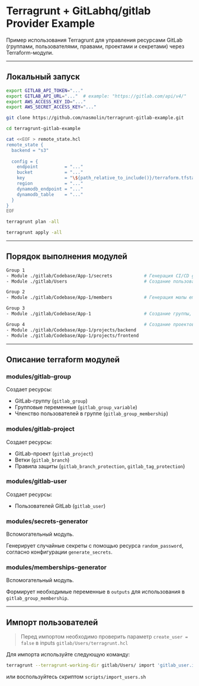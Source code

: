 # Terragrunt + GitLabhq/gitlab Provider Example

Пример использования Terragrunt для управления ресурсами GitLab (группами, пользователями, правами, проектами и секретами) через Terraform-модули.

---

## Локальный запуск

```bash
export GITLAB_API_TOKEN="..."
export GITLAB_API_URL="..."  # example: "https://gitlab.com/api/v4/"
export AWS_ACCESS_KEY_ID="..."
export AWS_SECRET_ACCESS_KEY="..."
```
```bash
git clone https://github.com/nasmolin/terragrunt-gitlab-example.git
```
```bash
cd terragrunt-gitlab-example
```
```bash
cat <<EOF > remote_state.hcl
remote_state {
  backend = "s3"
  
  config = {
    endpoint          = "..."
    bucket            = "..."
    key               = "\${path_relative_to_include()}/terraform.tfstate"
    region            = "..."
    dynamodb_endpoint = "..."
    dynamodb_table    = "..."
  }
}
EOF
```
```bash
terragrunt plan -all
```
```bash
terragrunt apply -all
```

---

## Порядок выполнения модулей

```bash
Group 1
- Module ./gitlab/Codebase/App-1/secrets            # Генерация CI/CD group variables.
- Module ./gitlab/Users                             # Создание пользователей gitlab.

Group 2
- Module ./gitlab/Codebase/App-1/members            # Генерация мапы email:user_id

Group 3
- Module ./gitlab/Codebase/App-1                    # Создание группы, добавление участников и установка групповых переменных.

Group 4                                             # Создание проектов внутри группы App-1.
- Module ./gitlab/Codebase/App-1/projects/backend   
- Module ./gitlab/Codebase/App-1/projects/frontend
```

---

## Описание terraform модулей

### modules/gitlab-group

Создает ресурсы:
- GitLab-группу (`gitlab_group`)
- Групповые переменные (`gitlab_group_variable`)
- Членство пользователей в группе (`gitlab_group_membership`)

### modules/gitlab-project

Создает ресурсы:
- GitLab-проект (`gitlab_project`)
- Ветки (`gitlab_branch`)
- Правила защиты (`gitlab_branch_protection`, `gitlab_tag_protection`)

### modules/gitlab-user

Создает ресурсы:
- Пользователей GitLab (`gitlab_user`)

### modules/secrets-generator

Вспомогательный модуль.

Генерирует случайные секреты с помощью ресурса `random_password`, согласно конфигурации `generate_secrets`.

### modules/memberships-generator

Вспомогательный модуль.

Формирует необходимые переменные в `outputs` для использования в `gitlab_group_membership`.

---

## Импорт пользователей

> Перед импортом необходимо проверить параметр `create_user = false` в inputs `gitlab/Users/terragrunt.hcl`

Для импорта используйте следующую команду:
```bash
terragrunt --terragrunt-working-dir gitlab/Users/ import 'gitlab_user.imported["<user_email>"]' <user_id>
```
или воспользуйтесь скриптом `scripts/import_users.sh`


